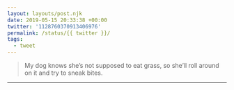 ```yaml
---
layout: layouts/post.njk
date: 2019-05-15 20:33:38 +00:00
twitter: '1128760370913406976'
permalink: /status/{{ twitter }}/
tags: 
  - tweet
---
```


> My dog knows she’s not supposed to eat grass, so she’ll roll around on it and try to sneak bites.

---
